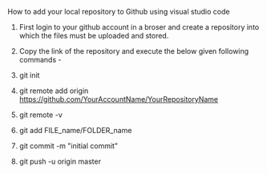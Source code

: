 How to add your local repository to Github using visual studio code

1) First login to your github account in a broser and create a repository 
    into which the files must be uploaded and stored.
2) Copy the link of the repository and execute the below given following commands -

3) git init		<!-- Navigate to the local project directory and create a local git repository -->
4) git remote add origin https://github.com/YourAccountName/YourRepositoryName	 <!--maps the remote repo link to local git repo -->
5) git remote -v					  <!-- this is to verify the link to the remote repo -->
6) git add FILE_name/FOLDER_name			<!-- adding the files or folders to be commited -->
7) git commit -m "initial commit" 			<!-- commting the files with a comment "initial commit" -->
8) git push -u origin master				<!-- pushes the commit-ed changes into the remote repo -->
